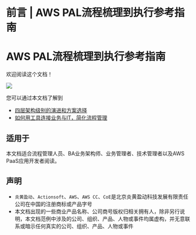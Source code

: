# 前言 | AWS PAL流程梳理到执行参考指南

# AWS PAL流程梳理到执行参考指南

欢迎阅读这个文档！

![](https://docs.awspaas.com/reference-guide/aws-paas-pal-to-bpms-reference-guide/connect.png)

您可以通过本文档了解到

  * [四层架构级别的演进和方案选择](<../architecture/README.html>)
  * [如何用工具连接业务与IT，简化流程管理](<../feature_list/README.html>)

## 适用于

本文档适合流程管理人员、BA业务架构师、业务管理者、技术管理者以及AWS PaaS应用开发者阅读。

## 声明

  * `炎黄盈动`、`Actionsoft`、`AWS`、`AWS CC`、`CoE`是北京炎黄盈动科技发展有限责任公司在中国的注册商标或产品字号
  * 本文档出现的一些商业产品名称、公司商号版权归相关拥有人，除非另行说明，本文档范例中涉及的公司、组织、产品、人物或事件均属虚构，并无意联系或暗示任何真实的公司、组织、产品、人物或事件